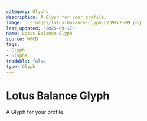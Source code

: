 ```yaml
---
category: Glyphs
description: A Glyph for your profile.
image: ../images/lotus-balance-glyph-d239fc8599.png
last_updated: '2025-09-17'
name: Lotus Balance Glyph
source: WFCD
tags:
- Glyph
- Glyphs
tradable: false
type: Glyph
---
```


# Lotus Balance Glyph

A Glyph for your profile.

